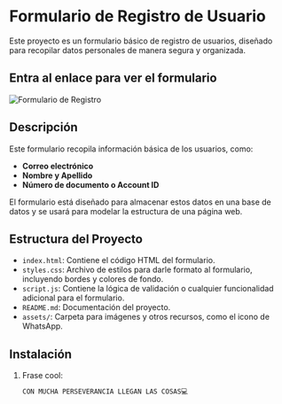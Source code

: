 # Formulario de Registro de Usuario

Este proyecto es un formulario básico de registro de usuarios, diseñado para recopilar datos personales de manera segura y organizada.

## Entra al enlace para ver el formulario
![Formulario de Registro](https://formulario-prueba-pagina-web.vercel.app/)

## Descripción

Este formulario recopila información básica de los usuarios, como:
- **Correo electrónico**
- **Nombre y Apellido**
- **Número de documento o Account ID**

El formulario está diseñado para almacenar estos datos en una base de datos y se usará para modelar la estructura de una página web.

## Estructura del Proyecto

- `index.html`: Contiene el código HTML del formulario.
- `styles.css`: Archivo de estilos para darle formato al formulario, incluyendo bordes y colores de fondo.
- `script.js`: Contiene la lógica de validación o cualquier funcionalidad adicional para el formulario.
- `README.md`: Documentación del proyecto.
- `assets/`: Carpeta para imágenes y otros recursos, como el icono de WhatsApp.

## Instalación

1. Frase cool:
   ```bash
   CON MUCHA PERSEVERANCIA LLEGAN LAS COSAS💻
